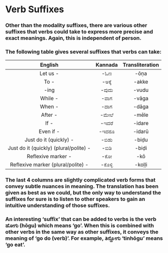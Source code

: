 # Verb Suffixes

### Other than the modality suffixes, there are various other suffixes that verbs could take to express more precise and exact meanings. Again, this is independent of person.

### The following table gives several suffixes that verbs can take:

|                English                 | Kannada | Transliteration |
|:--------------------------------------:|:-------:|:---------------:|
|                Let us -                |   -ಓಣ   |      -ōṇa       |
|                  To -                  | -ಅಕ್ಕೆ  |      -akke      |
|                  -ing                  |  -ವುದು  |      -vudu      |
|                While -                 |  -ವಾಗ   |      -vāga      |
|                 When -                 |  -ದಾಗ   |      -dāga      |
|                After -                 |  -ಮೇಲೆ  |      -mēle      |
|                  If -                  |  -ಇದರೆ  |     -idare      |
|               Even if -                |  -ಇದರೂ  |     -idarū      |
|         Just do it (quickly) -         |  -ಬಿಡು  |      -biḍu      |
| Just do it (quickly) (plural/polite) - |  -ಬಿಡಿ  |      -biḍi      |
|           Reflexive marker -           |   -ಕೋ   |       -kō       |
|   Reflexive marker (plural/polite) -   | -ಕೊಳ್ಳಿ |     -koḷḷi      |

### The last 4 columns are slightly complicated verb forms that convey subtle nuances in meaning. The translation has been given as best as we could, but the only way to understand the suffixes for sure is to listen to other speakers to gain an intuitive understanding of those suffixes.

### An interesting ‘suffix’ that can be added to verbs is the verb ಹೋಗು (hōgu) which means ‘go’. When this is combined with other verbs in the same way as other suffixes, it conveys the meaning of ‘go do (verb)’. For example, ತಿನ್ಹೋಗು ‘tinhōgu’ means ‘go eat’.
